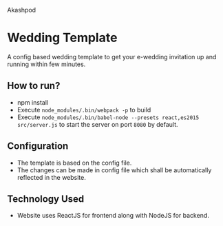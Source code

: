 Akashpod
# Wedding Template
A config based wedding template to get your e-wedding invitation up and running within few minutes.

## How to run?
* npm install
* Execute `node_modules/.bin/webpack -p` to build 
* Execute `node_modules/.bin/babel-node --presets react,es2015 src/server.js` to start the server on port `8080` by default.

## Configuration
* The template is based on the config file.
* The changes can be made in config file which shall be automatically reflected in the website.

## Technology Used
* Website uses ReactJS for frontend along with NodeJS for backend.

